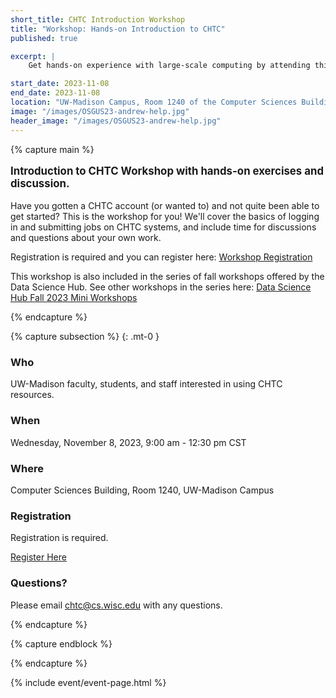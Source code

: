 ```yaml
---
short_title: CHTC Introduction Workshop
title: "Workshop: Hands-on Introduction to CHTC"
published: true

excerpt: |
    Get hands-on experience with large-scale computing by attending this half-day workshop introducing CHTC services. 

start_date: 2023-11-08
end_date: 2023-11-08
location: "UW-Madison Campus, Room 1240 of the Computer Sciences Building"
image: "/images/OSGUS23-andrew-help.jpg"
header_image: "/images/OSGUS23-andrew-help.jpg"
---
```


{% capture main %}

<p style="font-size: larger; font-weight: bold;">Introduction to CHTC Workshop 
with hands-on exercises and discussion.</p>

Have you gotten a CHTC account (or wanted to) and not quite been able to get 
started? This is the workshop for you! We'll cover the basics of logging in 
and submitting jobs on CHTC systems, and include time for discussions and 
questions about your own work. 

Registration is required and you can register here: [Workshop Registration](https://uwmadison.co1.qualtrics.com/jfe/form/SV_cHAmcNjIgYeoKJ8)

This workshop is also included in the series of fall workshops offered by 
the Data Science Hub. See other workshops in the series
here: [Data Science Hub Fall 2023 Mini Workshops](https://uw-madison-datascience.github.io/2023-09-13-uwmadison-mini/)

{% endcapture %}


{% capture subsection %}
{: .mt-0 }

### Who

UW-Madison faculty, students, and staff interested in using CHTC resources. 

### When

Wednesday, November 8, 2023, 9:00 am - 12:30 pm CST

### Where

Computer Sciences Building, Room 1240, UW-Madison Campus

### Registration

Registration is required. 

[Register Here](https://uwmadison.co1.qualtrics.com/jfe/form/SV_cHAmcNjIgYeoKJ8)

### Questions?

Please email <chtc@cs.wisc.edu> with any questions.

{% endcapture %}

{% capture endblock %}


{% endcapture %}

{% include event/event-page.html %}
